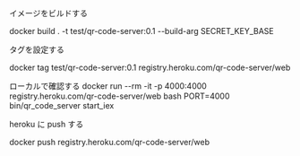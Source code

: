 イメージをビルドする

docker build . -t test/qr-code-server:0.1 --build-arg SECRET_KEY_BASE

タグを設定する

docker tag test/qr-code-server:0.1 registry.heroku.com/qr-code-server/web

ローカルで確認する
docker run --rm -it -p 4000:4000 registry.heroku.com/qr-code-server/web bash
PORT=4000 bin/qr_code_server start_iex

heroku に push する

docker push registry.heroku.com/qr-code-server/web

